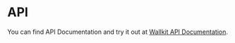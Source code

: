 # API
  
  You can find API Documentation and try it out at [Wallkit API Documentation](http://wallkit.net/docs).